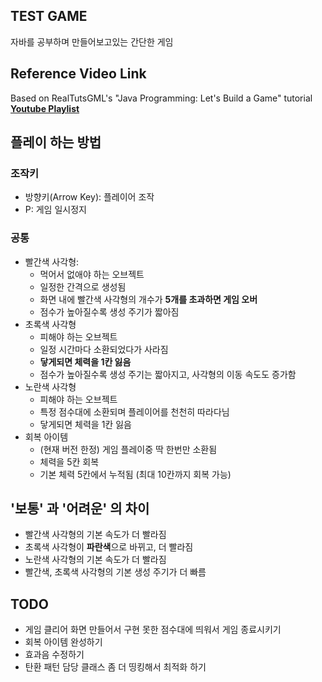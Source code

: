 ## TEST GAME
자바를 공부하며 만들어보고있는 간단한 게임

## Reference Video Link
Based on RealTutsGML's "Java Programming: Let's Build a Game" tutorial
**[ Youtube Playlist ](https://www.youtube.com/watch?v=1gir2R7G9ws&list=PLWms45O3n--6TvZmtFHaCWRZwEqnz2MHa)**

## 플레이 하는 방법
### 조작키
- 방향키(Arrow Key): 플레이어 조작
- P: 게임 일시정지

### 공통
- 빨간색 사각형: 
  - 먹어서 없애야 하는 오브젝트
  - 일정한 간격으로 생성됨
  - 화면 내에 빨간색 사각형의 개수가 **5개를 초과하면 게임 오버**
  - 점수가 높아질수록 생성 주기가 짧아짐
- 초록색 사각형
  - 피해야 하는 오브젝트
  - 일정 시간마다 소환되었다가 사라짐
  - **닿게되면 체력을 1칸 잃음**
  - 점수가 높아질수록 생성 주기는 짧아지고, 사각형의 이동 속도도 증가함
- 노란색 사각형
  - 피해야 하는 오브젝트
  - 특정 점수대에 소환되며 플레이어를 천천히 따라다님
  - 닿게되면 체력을 1칸 잃음
- 회복 아이템
  - (현재 버전 한정) 게임 플레이중 딱 한번만 소환됨
  - 체력을 5칸 회복
  - 기본 체력 5칸에서 누적됨 (최대 10칸까지 회복 가능)

## '보통' 과 '어려운' 의 차이
- 빨간색 사각형의 기본 속도가 더 빨라짐
- 초록색 사각형이 **파란색**으로 바뀌고, 더 빨라짐
- 노란색 사각형의 기본 속도가 더 빨라짐
- 빨간색, 초록색 사각형의 기본 생성 주기가 더 빠름

## TODO
- 게임 클리어 화면 만들어서 구현 못한 점수대에 띄워서 게임 종료시키기
- 회복 아이템 완성하기
- 효과음 수정하기
- 탄환 패턴 담당 클래스 좀 더 띵킹해서 최적화 하기